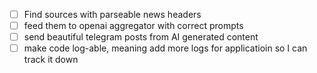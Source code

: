- [ ] Find sources with parseable news headers
- [ ] feed them to openai aggregator with correct prompts
- [ ] send beautiful telegram posts from AI generated content
- [ ] make code log-able, meaning add more logs for applicatioin so I can track it down
